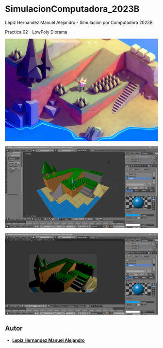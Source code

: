 # SimulacionComputadora_2023B
Lepiz Hernandez Manuel Alejandro - Simulación por Computadora 2023B

Practica 02 - LowPoly Diorama

![alt text](https://github.com/ManuelALH/SimulacionComputadora_2023B/blob/main/Practica%2002%20-%20LowPoly%20Diorama/tunic_diorama.png?raw=true "Ejemplo")

![alt text](https://github.com/ManuelALH/SimulacionComputadora_2023B/blob/main/Practica%2002%20-%20LowPoly%20Diorama/ss_01.png?raw=true "ss_01")

![alt text](https://github.com/ManuelALH/SimulacionComputadora_2023B/blob/main/Practica%2002%20-%20LowPoly%20Diorama/ss_02.png?raw=true "ss_02")

## Autor

- **[Lepiz Hernandez Manuel Alejandro](https://github.com/ManuelALH)**